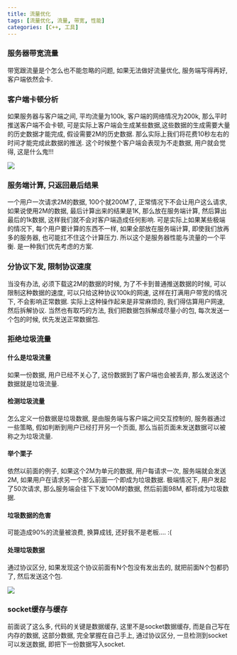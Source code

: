 ```yaml
---
title: 流量优化
tags: [流量优化, 流量, 带宽, 性能]
categories: [C++, 工具]
---
```


### 服务器带宽流量
带宽跟流量是个怎么也不能忽略的问题, 如果无法做好流量优化, 服务端写得再好, 客户端依然会卡.

### 客户端卡顿分析
如果服务器与客户端之间, 平均流量为100k, 客户端的网络情况为200k, 那么平时推送客户端不会卡顿, 可是实际上客户端会生成某些数据,这些数据的生成需要大量的历史数据才能完成, 假设需要2M的历史数据. 那么实际上我们将花费10秒左右的时间才能完成此数据的推送. 这个时候整个客户端会表现为不走数据, 用户就会觉得, 这是什么鬼!!!

![](https://encrt.com/wp-content/uploads/2017/06/网络流量图.png)

### 服务端计算, 只返回最后结果
一个用户一次请求2M的数据, 100个就200M了, 正常情况下不会让用户这么请求, 如果说使用2M的数据, 最后计算出来的结果是1K, 那么放在服务端计算, 然后算出最后的1k数据, 这样我们就不会对客户端造成任何影响. 可是实际上如果某些极端的情况下, 每个用户要计算的东西不一样, 如果全部放在服务端计算, 即使我们放再多的服务器, 也可能扛不住这个计算压力. 所以这个是服务器性能与流量的一个平衡. 是一种我们优先考虑的方案.

### 分协议下发, 限制协议速度
当没有办法, 必须下载这2M的数据的时候, 为了不卡到普通推送数据的时候, 可以限制这种数据的速度, 可以只给这种协议100k的网速, 这样在打满用户带宽的情况下, 不会影响正常数据. 实际上这种操作起来是非常麻烦的, 我们得估算用户网速, 然后拆解协议. 当然也有取巧的方法, 我们把数据包拆解成尽量小的包, 每次发送一个包的时候, 优先发送正常数据包.

### 拒绝垃圾流量
#### 什么是垃圾流量
如果一份数据, 用户已经不关心了, 这份数据到了客户端也会被丢弃, 那么发送这个数据就是垃圾流量.

#### 检测垃圾流量
怎么定义一份数据是垃圾数据, 是由服务端与客户端之间交互控制的, 服务器通过一些策略, 假如判断到用户已经打开另一个页面, 那么当前页面未发送数据可以被称之为垃圾流量.

#### 举个栗子
依然以前面的例子, 如果这个2M为单元的数据, 用户每请求一次, 服务端就会发送2M, 如果用户在请求另一个那么前面一个即成为垃圾数据. 极端情况下, 用户发起了50次请求, 那么服务端会往下下发100M的数据, 然后前面98M, 都将成为垃圾数据.

#### 垃圾数据的危害
可能造成90%的流量被浪费, 换算成钱, 还好我不是老板.... :(

#### 处理垃圾数据
通过协议区分, 如果发现这个协议前面有N个包没有发出去的, 就把前面N个包都扔了, 然后发送这个包.

![](https://encrt.com/wp-content/uploads/2017/06/垃圾数据.png)

### socket缓存与缓存
前面说了这么多, 代码的关键是数据缓存, 这里不是socket数据缓存, 而是自己写在内存的数据, 这部分数据, 完全掌握在自己手上, 通过协议区分, 一旦检测到socket可以发送数据, 即把下一份数据写入socket.
